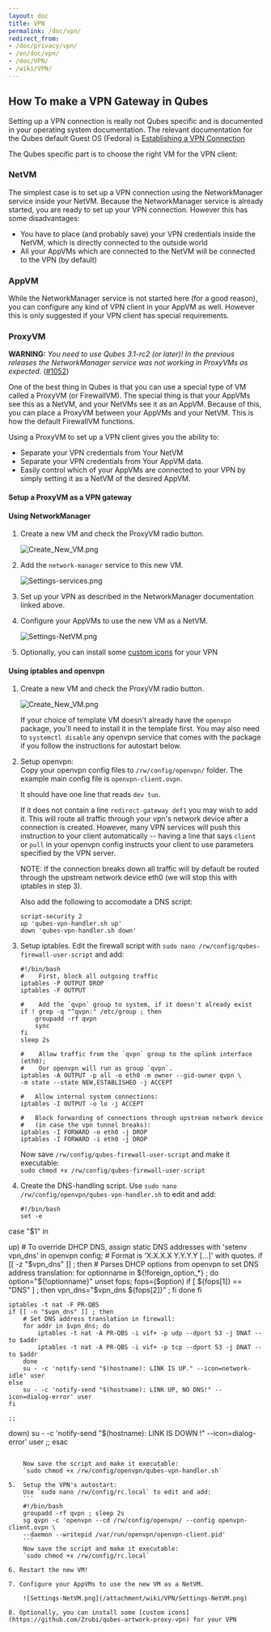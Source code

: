 ```yaml
---
layout: doc
title: VPN
permalink: /doc/vpn/
redirect_from:
- /doc/privacy/vpn/
- /en/doc/vpn/
- /doc/VPN/
- /wiki/VPN/
---
```


How To make a VPN Gateway in Qubes
----------------------------------

Setting up a VPN connection is really not Qubes specific and is documented in your operating system documentation. The relevant documentation for the Qubes default Guest OS (Fedora) is [Establishing a VPN Connection](https://docs.fedoraproject.org/en-US/Fedora/23/html/Networking_Guide/sec-Establishing_a_VPN_Connection.html)

The Qubes specific part is to choose the right VM for the VPN client:

### NetVM

The simplest case is to set up a VPN connection using the NetworkManager service inside your NetVM. Because the NetworkManager service is already started, you are ready to set up your VPN connection. However this has some disadvantages:

-   You have to place (and probably save) your VPN credentials inside the NetVM, which is directly connected to the outside world
-   All your AppVMs which are connected to the NetVM will be connected to the VPN (by default)

### AppVM

While the NetworkManager service is not started here (for a good reason), you can configure any kind of VPN client in your AppVM as well. However this is only suggested if your VPN client has special requirements.

### ProxyVM


**WARNING:** *You need to use Qubes 3.1-rc2 (or later)! In the previous releases the NetworkManager service was not working in ProxyVMs as expected.* ([#1052](https://github.com/QubesOS/qubes-issues/issues/1052))

One of the best thing in Qubes is that you can use a special type of VM called a ProxyVM (or FirewallVM). The special thing is that your AppVMs see this as a NetVM, and your NetVMs see it as an AppVM. Because of this, you can place a ProxyVM between your AppVMs and your NetVM. This is how the default FirewallVM functions.

Using a ProxyVM to set up a VPN client gives you the ability to:

-   Separate your VPN credentials from Your NetVM
-   Separate your VPN credentials from Your AppVM data.
-   Easily control which of your AppVMs are connected to your VPN by simply setting it as a NetVM of the desired AppVM.

#### Setup a ProxyVM as a VPN gateway

#### Using NetworkManager

1.  Create a new VM and check the ProxyVM radio button.

    ![Create\_New\_VM.png](/attachment/wiki/VPN/Create_New_VM.png)

2.  Add the `network-manager` service to this new VM.

    ![Settings-services.png](/attachment/wiki/VPN/Settings-services.png)

3.  Set up your VPN as described in the NetworkManager documentation linked above.

4.  Configure your AppVMs to use the new VM as a NetVM.

    ![Settings-NetVM.png](/attachment/wiki/VPN/Settings-NetVM.png)

5. Optionally, you can install some [custom icons](https://github.com/Zrubi/qubes-artwork-proxy-vpn) for your VPN

#### Using iptables and openvpn

1. Create a new VM and check the ProxyVM radio button.

    ![Create\_New\_VM.png](/attachment/wiki/VPN/Create_New_VM.png)
    
    If your choice of template VM doesn't already have the `openvpn` package, you'll need to install it in the template first. You may also need to `systemctl disable` any openvpn service that comes with the package if you follow the instructions for autostart below.

2. Setup openvpn:   
    Copy your openvpn config files to `/rw/config/openvpn/` folder. The example main config file is `openvpn-client.ovpn`.

    It should have one line that reads `dev tun`.

    If it does not contain a line `redirect-gateway def1` you may wish to add it. This will route all traffic through your vpn's network device after a connection is created. However, many VPN services will push this instruction to your client automatically -- having a line that says `client` or `pull` in your openvpn config instructs your client to use parameters specified by the VPN server.
    
    NOTE: If the connection breaks down all traffic will by default be routed through the upstream network device eth0 (we will stop this with iptables in step 3).

    Also add the following to accomodate a DNS script:
    ```
    script-security 2
    up 'qubes-vpn-handler.sh up'
    down 'qubes-vpn-handler.sh down'
    ```

3.  Setup iptables.
    Edit the firewall script with `sudo nano /rw/config/qubes-firewall-user-script` and add:

	```
	#!/bin/bash
	#    First, block all outgoing traffic
	iptables -P OUTPUT DROP
    iptables -F OUTPUT

	#    Add the `qvpn` group to system, if it doesn't already exist
    if ! grep -q "^qvpn:" /etc/group ; then
        groupadd -rf qvpn
        sync
    fi
    sleep 2s

	#    Allow traffic from the `qvpn` group to the uplink interface (eth0);
	#    Our openvpn will run as group `qvpn`.
    iptables -A OUTPUT -p all -o eth0 -m owner --gid-owner qvpn \
    -m state --state NEW,ESTABLISHED -j ACCEPT

	#	Allow internal system connections:
    iptables -I OUTPUT -o lo -j ACCEPT

	#	Block forwarding of connections through upstream network device
	#	(in case the vpn tunnel breaks):
    iptables -I FORWARD -o eth0 -j DROP  
    iptables -I FORWARD -i eth0 -j DROP
    ```
    Now save `/rw/config/qubes-firewall-user-script` and make it executable:  
    `sudo chmod +x /rw/config/qubes-firewall-user-script`

4.  Create the DNS-handling script.
    Use `sudo nano /rw/config/openvpn/qubes-vpn-handler.sh` to edit and add:
    ```
    #!/bin/bash
    set -e

case "$1" in

up)
	# To override DHCP DNS, assign static DNS addresses with 'setenv vpn_dns' in openvpn config;
	# Format is 'X.X.X.X  Y.Y.Y.Y [...]' with quotes.
	if [[ -z "$vpn_dns" ]] ; then
		# Parses DHCP options from openvpn to set DNS address translation:
		for optionname in ${!foreign_option_*} ; do
			option="${!optionname}"
			unset fops; fops=($option)
			if [ ${fops[1]} == "DNS" ] ; then vpn_dns="$vpn_dns ${fops[2]}" ; fi
		done
	fi

	iptables -t nat -F PR-QBS
	if [[ -n "$vpn_dns" ]] ; then
		# Set DNS address translation in firewall:
		for addr in $vpn_dns; do
			iptables -t nat -A PR-QBS -i vif+ -p udp --dport 53 -j DNAT --to $addr
			iptables -t nat -A PR-QBS -i vif+ -p tcp --dport 53 -j DNAT --to $addr
		done
		su - -c 'notify-send "$(hostname): LINK IS UP." --icon=network-idle' user
	else
		su - -c 'notify-send "$(hostname): LINK UP, NO DNS!" --icon=dialog-error' user
	fi

	;;
down)
	su - -c 'notify-send "$(hostname): LINK IS DOWN !" --icon=dialog-error' user
	;;
esac
```

    Now save the script and make it executable:  
    `sudo chmod +x /rw/config/openvpn/qubes-vpn-handler.sh`
    
5.  Setup the VPN's autostart:  
    Use `sudo nano /rw/config/rc.local` to edit and add:  
    ```
    #!/bin/bash
    groupadd -rf qvpn ; sleep 2s
    sg qvpn -c 'openvpn --cd /rw/config/openvpn/ --config openvpn-client.ovpn \
    --daemon --writepid /var/run/openvpn/openvpn-client.pid'
    ```
    Now save the script and make it executable:  
    `sudo chmod +x /rw/config/rc.local`
    
6. Restart the new VM!

7. Configure your AppVMs to use the new VM as a NetVM.

    ![Settings-NetVM.png](/attachment/wiki/VPN/Settings-NetVM.png)

8. Optionally, you can install some [custom icons](https://github.com/Zrubi/qubes-artwork-proxy-vpn) for your VPN
